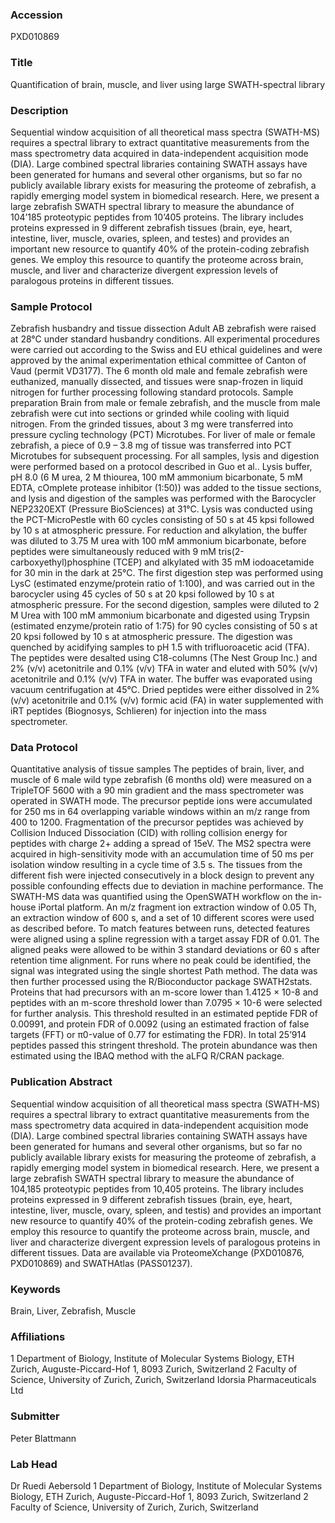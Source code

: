 ### Accession
PXD010869

### Title
Quantification of brain, muscle, and liver using large SWATH-spectral library

### Description
Sequential window acquisition of all theoretical mass spectra (SWATH-MS) requires a spectral library to extract quantitative measurements from the mass spectrometry data acquired in data-independent acquisition mode (DIA). Large combined spectral libraries containing SWATH assays have been generated for humans and several other organisms, but so far no publicly available library exists for measuring the proteome of zebrafish, a rapidly emerging model system in biomedical research. Here, we present a large zebrafish SWATH spectral library to measure the abundance of 104’185 proteotypic peptides from 10’405 proteins. The library includes proteins expressed in 9 different zebrafish tissues (brain, eye, heart, intestine, liver, muscle, ovaries, spleen, and testes) and provides an important new resource to quantify 40% of the protein-coding zebrafish genes. We employ this resource to quantify the proteome across brain, muscle, and liver and characterize divergent expression levels of paralogous proteins in different tissues.

### Sample Protocol
Zebrafish husbandry and tissue dissection Adult AB zebrafish were raised at 28°C under standard husbandry conditions. All experimental procedures were carried out according to the Swiss and EU ethical guidelines and were approved by the animal experimentation ethical committee of Canton of Vaud (permit VD3177). The 6 month old male and female zebrafish were euthanized, manually dissected, and tissues were snap-frozen in liquid nitrogen for further processing following standard protocols.    Sample preparation  Brain from male or female zebrafish, and the muscle from male zebrafish were cut into sections or grinded while cooling with liquid nitrogen. From the grinded tissues, about 3 mg were transferred into pressure cycling technology (PCT) Microtubes. For liver of male or female zebrafish, a piece of 0.9 – 3.8 mg of tissue was transferred into PCT Microtubes for subsequent processing. For all samples, lysis and digestion were performed based on a protocol described in Guo et al.. Lysis buffer, pH 8.0 (6 M urea, 2 M thiourea, 100 mM ammonium bicarbonate, 5 mM EDTA, cOmplete protease inhibitor (1:50)) was added to the tissue sections, and lysis and digestion of the samples was performed with the Barocycler NEP2320EXT (Pressure BioSciences) at 31°C. Lysis was conducted using the PCT-MicroPestle with 60 cycles consisting of 50 s at 45 kpsi followed by 10 s at atmospheric pressure. For reduction and alkylation, the buffer was diluted to 3.75 M urea with 100 mM ammonium bicarbonate, before peptides were simultaneously reduced with 9 mM tris(2-carboxyethyl)phosphine (TCEP) and alkylated with 35 mM iodoacetamide for 30 min in the dark at 25°C. The first digestion step was performed using LysC (estimated enzyme/protein ratio of 1:100), and was carried out in the barocycler using 45 cycles of 50 s at 20 kpsi followed by 10 s at atmospheric pressure. For the second digestion, samples were diluted to 2 M Urea with 100 mM ammonium bicarbonate and digested using Trypsin (estimated enzyme/protein ratio of 1:75) for 90 cycles consisting of 50 s at 20 kpsi followed by 10 s at atmospheric pressure. The digestion was quenched by acidifying samples to pH 1.5 with trifluoroacetic acid (TFA). The peptides were desalted using C18-columns (The Nest Group Inc.) and 2% (v/v) acetonitrile and 0.1% (v/v) TFA in water and eluted with 50% (v/v) acetonitrile and 0.1% (v/v) TFA in water. The buffer was evaporated using vacuum centrifugation at 45°C. Dried peptides were either dissolved in 2% (v/v) acetonitrile and 0.1% (v/v) formic acid (FA) in water supplemented with iRT peptides (Biognosys, Schlieren) for injection into the mass spectrometer.

### Data Protocol
Quantitative analysis of tissue samples The peptides of brain, liver, and muscle of 6 male wild type zebrafish (6 months old) were measured on a TripleTOF 5600 with a 90 min gradient and the mass spectrometer was operated in SWATH mode. The precursor peptide ions were accumulated for 250 ms in 64 overlapping variable windows within an m/z range from 400 to 1200. Fragmentation of the precursor peptides was achieved by Collision Induced Dissociation (CID) with rolling collision energy for peptides with charge 2+ adding a spread of 15eV. The MS2 spectra were acquired in high-sensitivity mode with an accumulation time of 50 ms per isolation window resulting in a cycle time of 3.5 s. The tissues from the different fish were injected consecutively in a block design to prevent any possible confounding effects due to deviation in machine performance. The SWATH-MS data was quantified using the OpenSWATH workflow on the in-house iPortal platform. An m/z fragment ion extraction window of 0.05 Th, an extraction window of 600 s, and a set of 10 different scores were used as described before. To match features between runs, detected features were aligned using a spline regression with a target assay FDR of 0.01. The aligned peaks were allowed to be within 3 standard deviations or 60 s after retention time alignment. For runs where no peak could be identified, the signal was integrated using the single shortest Path method. The data was then further processed using the R/Bioconductor package SWATH2stats. Proteins that had precursors with an m-score lower than 1.4125 × 10-8 and peptides with an m-score threshold lower than 7.0795 × 10-6 were selected for further analysis. This threshold resulted in an estimated peptide FDR of 0.00991, and protein FDR of 0.0092 (using an estimated fraction of false targets (FFT) or π0-value of 0.77 for estimating the FDR). In total 25’914 peptides passed this stringent threshold. The protein abundance was then estimated using the IBAQ method with the aLFQ R/CRAN package.

### Publication Abstract
Sequential window acquisition of all theoretical mass spectra (SWATH-MS) requires a spectral library to extract quantitative measurements from the mass spectrometry data acquired in data-independent acquisition mode (DIA). Large combined spectral libraries containing SWATH assays have been generated for humans and several other organisms, but so far no publicly available library exists for measuring the proteome of zebrafish, a rapidly emerging model system in biomedical research. Here, we present a large zebrafish SWATH spectral library to measure the abundance of 104,185 proteotypic peptides from 10,405 proteins. The library includes proteins expressed in 9 different zebrafish tissues (brain, eye, heart, intestine, liver, muscle, ovary, spleen, and testis) and provides an important new resource to quantify 40% of the protein-coding zebrafish genes. We employ this resource to quantify the proteome across brain, muscle, and liver and characterize divergent expression levels of paralogous proteins in different tissues. Data are available via ProteomeXchange (PXD010876, PXD010869) and SWATHAtlas (PASS01237).

### Keywords
Brain, Liver, Zebrafish, Muscle

### Affiliations
1 Department of Biology, Institute of Molecular Systems Biology, ETH Zurich, Auguste-Piccard-Hof 1, 8093 Zurich, Switzerland 2 Faculty of Science, University of Zurich, Zurich, Switzerland
Idorsia Pharmaceuticals Ltd

### Submitter
Peter Blattmann

### Lab Head
Dr Ruedi Aebersold
1 Department of Biology, Institute of Molecular Systems Biology, ETH Zurich, Auguste-Piccard-Hof 1, 8093 Zurich, Switzerland 2 Faculty of Science, University of Zurich, Zurich, Switzerland


